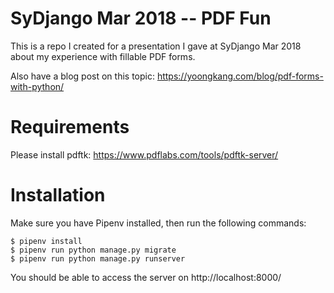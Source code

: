 # SyDjango Mar 2018 -- PDF Fun

This is a repo I created for a presentation I gave at SyDjango Mar 2018 about
my experience with fillable PDF forms.

Also have a blog post on this topic: https://yoongkang.com/blog/pdf-forms-with-python/

# Requirements

Please install pdftk: https://www.pdflabs.com/tools/pdftk-server/

# Installation

Make sure you have Pipenv installed, then run the following commands:

```
$ pipenv install
$ pipenv run python manage.py migrate
$ pipenv run python manage.py runserver
```

You should be able to access the server on http://localhost:8000/

